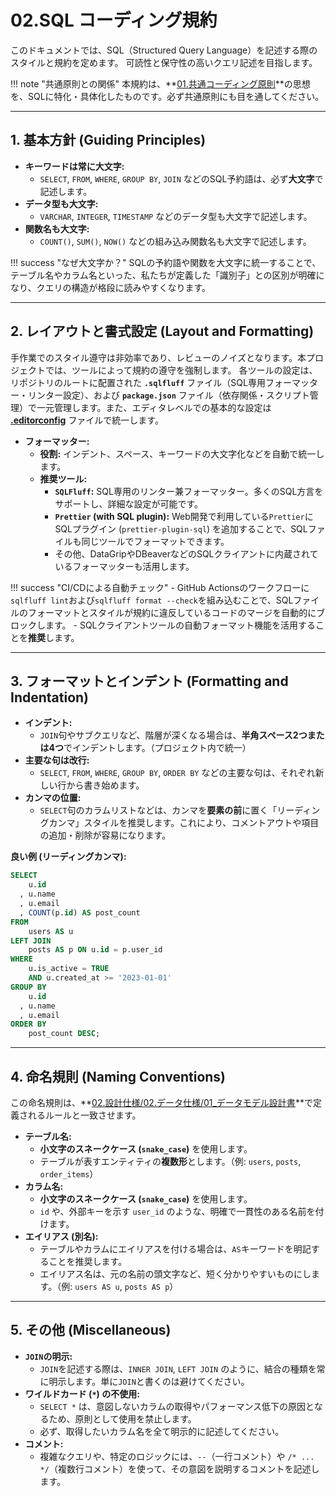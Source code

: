 # 02.SQL コーディング規約

このドキュメントでは、SQL（Structured Query Language）を記述する際のスタイルと規約を定めます。
可読性と保守性の高いクエリ記述を目指します。

!!! note "共通原則との関係"
    本規約は、**[01.共通コーディング原則](../01_共通規則/01_共通コーディング原則.md)**の思想を、SQLに特化・具体化したものです。必ず共通原則にも目を通してください。

---

## 1. 基本方針 (Guiding Principles)

*   **キーワードは常に大文字:**
    *   `SELECT`, `FROM`, `WHERE`, `GROUP BY`, `JOIN` などのSQL予約語は、必ず**大文字**で記述します。
*   **データ型も大文字:**
    *   `VARCHAR`, `INTEGER`, `TIMESTAMP` などのデータ型も大文字で記述します。
*   **関数名も大文字:**
    *   `COUNT()`, `SUM()`, `NOW()` などの組み込み関数名も大文字で記述します。

!!! success "なぜ大文字か？"
    SQLの予約語や関数を大文字に統一することで、テーブル名やカラム名といった、私たちが定義した「識別子」との区別が明確になり、クエリの構造が格段に読みやすくなります。

---

## 2. レイアウトと書式設定 (Layout and Formatting)

手作業でのスタイル遵守は非効率であり、レビューのノイズとなります。本プロジェクトでは、ツールによって規約の遵守を強制します。
各ツールの設定は、リポジトリのルートに配置された **`.sqlfluff`** ファイル（SQL専用フォーマッター・リンター設定）、および **`package.json`** ファイル（依存関係・スクリプト管理）で一元管理します。また、エディタレベルでの基本的な設定は **[.editorconfig](/.editorconfig)** ファイルで統一します。

*   **フォーマッター:**
    *   **役割:** インデント、スペース、キーワードの大文字化などを自動で統一します。
    *   **推奨ツール:**
        *   **`SQLFluff`:** SQL専用のリンター兼フォーマッター。多くのSQL方言をサポートし、詳細な設定が可能です。
        *   **`Prettier` (with SQL plugin):** Web開発で利用している`Prettier`にSQLプラグイン (`prettier-plugin-sql`) を追加することで、SQLファイルも同じツールでフォーマットできます。
        *   その他、DataGripやDBeaverなどのSQLクライアントに内蔵されているフォーマッターも活用します。

!!! success "CI/CDによる自動チェック"
    - GitHub Actionsのワークフローに`sqlfluff lint`および`sqlfluff format --check`を組み込むことで、SQLファイルのフォーマットとスタイルが規約に違反しているコードのマージを自動的にブロックします。
    - SQLクライアントツールの自動フォーマット機能を活用することを**推奨**します。

---

## 3. フォーマットとインデント (Formatting and Indentation)

*   **インデント:**
    *   `JOIN`句やサブクエリなど、階層が深くなる場合は、**半角スペース2つまたは4つ**でインデントします。（プロジェクト内で統一）
*   **主要な句は改行:**
    *   `SELECT`, `FROM`, `WHERE`, `GROUP BY`, `ORDER BY` などの主要な句は、それぞれ新しい行から書き始めます。
*   **カンマの位置:**
    *   `SELECT`句のカラムリストなどは、カンマを**要素の前**に置く「リーディングカンマ」スタイルを推奨します。これにより、コメントアウトや項目の追加・削除が容易になります。

**良い例 (リーディングカンマ):**
```sql
SELECT
    u.id
  , u.name
  , u.email
  , COUNT(p.id) AS post_count
FROM
    users AS u
LEFT JOIN
    posts AS p ON u.id = p.user_id
WHERE
    u.is_active = TRUE
    AND u.created_at >= '2023-01-01'
GROUP BY
    u.id
  , u.name
  , u.email
ORDER BY
    post_count DESC;
```

---

## 4. 命名規則 (Naming Conventions)

この命名規則は、**[02.設計仕様/02.データ仕様/01_データモデル設計書](../../../02_設計仕様/02_データ仕様/01_データモデル設計書.md)**で定義されるルールと一致させます。

*   **テーブル名:**
    *   **小文字のスネークケース (`snake_case`)** を使用します。
    *   テーブルが表すエンティティの**複数形**とします。（例: `users`, `posts`, `order_items`）
*   **カラム名:**
    *   **小文字のスネークケース (`snake_case`)** を使用します。
    *   `id` や、外部キーを示す `user_id` のような、明確で一貫性のある名前を付けます。
*   **エイリアス (別名):**
    *   テーブルやカラムにエイリアスを付ける場合は、`AS`キーワードを明記することを推奨します。
    *   エイリアス名は、元の名前の頭文字など、短く分かりやすいものにします。（例: `users AS u`, `posts AS p`）

---

## 5. その他 (Miscellaneous)

*   **`JOIN`の明示:**
    *   `JOIN`を記述する際は、`INNER JOIN`, `LEFT JOIN` のように、結合の種類を常に明示します。単に`JOIN`と書くのは避けてください。
*   **ワイルドカード (`*`) の不使用:**
    *   `SELECT *` は、意図しないカラムの取得やパフォーマンス低下の原因となるため、原則として使用を禁止します。
    *   必ず、取得したいカラム名を全て明示的に記述してください。
*   **コメント:**
    *   複雑なクエリや、特定のロジックには、`--`（一行コメント）や `/* ... */`（複数行コメント）を使って、その意図を説明するコメントを記述します。

